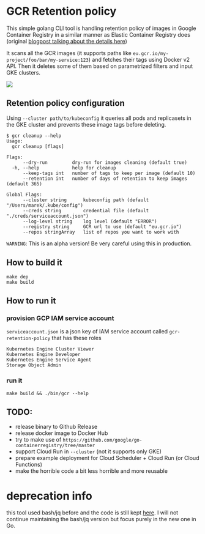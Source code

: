 # GCR Retention policy
This simple golang CLI tool is handling retention policy of images in Google Container Registry in a similar manner as Elastic Container Registry does (original [blogpost talking about the details here](https://blog.marekbartik.com/posts/2019-09-26_google-container-registry-lifecycle-policy-for-images-retention/))

It scans all the GCR images (it supports paths like `eu.gcr.io/my-project/foo/bar/my-service:123`) and fetches their tags using Docker v2 API. Then it deletes some of them based on parametrized filters and input GKE clusters.

![](/assets/render.gif)

## Retention policy configuration

Using `--cluster path/to/kubeconfig` it queries all pods and replicasets in the GKE cluster and prevents these image tags before deleting.

```
$ gcr cleanup --help
Usage:
  gcr cleanup [flags]

Flags:
      --dry-run         dry-run for images cleaning (default true)
  -h, --help            help for cleanup
      --keep-tags int   number of tags to keep per image (default 10)
      --retention int   number of days of retention to keep images (default 365)

Global Flags:
      --cluster string      kubeconfig path (default "/Users/marek/.kube/config")
      --creds string        credential file (default "./creds/serviceaccount.json")
      --log-level string    log level (default "ERROR")
      --registry string     GCR url to use (default "eu.gcr.io")
      --repos stringArray   list of repos you want to work with
```

`WARNING`: This is an alpha version! Be very careful using this in production.

## How to build it
```
make dep
make build
```

## How to run it

### provision GCP IAM service account
`serviceaccount.json` is a json key of IAM service account called `gcr-retention-policy` that has these roles

```
Kubernetes Engine Cluster Viewer
Kubernetes Engine Developer
Kubernetes Engine Service Agent
Storage Object Admin
```

### run it

```
make build && ./bin/gcr --help
```

## TODO:
- release binary to Github Release
- release docker image to Docker Hub
- try to make use of `https://github.com/google/go-containerregistry/tree/master`
- support Cloud Run in `--cluster` (not it supports only GKE)
- prepare example deployment for Cloud Scheduler + Cloud Run (or Cloud Functions)
- make the horrible code a bit less horrible and more reusable

# deprecation info
this tool used bash/jq before and the code is still kept [here](https://github.com/marekaf/gcr-lifecycle-policy/releases/tag/0.1). I will not continue maintaining the bash/jq version but focus purely in the new one in Go.